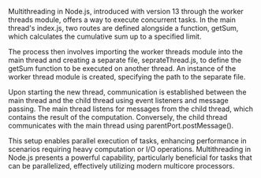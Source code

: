 Multithreading in Node.js, introduced with version 13 through the worker threads module, offers a way to execute concurrent tasks. In the main thread's index.js, two routes are defined alongside a function, getSum, which calculates the cumulative sum up to a specified limit.

The process then involves importing the worker threads module into the main thread and creating a separate file, seprateThread.js, to define the getSum function to be executed on another thread. An instance of the worker thread module is created, specifying the path to the separate file.

Upon starting the new thread, communication is established between the main thread and the child thread using event listeners and message passing. The main thread listens for messages from the child thread, which contains the result of the computation. Conversely, the child thread communicates with the main thread using parentPort.postMessage().

This setup enables parallel execution of tasks, enhancing performance in scenarios requiring heavy computation or I/O operations. Multithreading in Node.js presents a powerful capability, particularly beneficial for tasks that can be parallelized, effectively utilizing modern multicore processors.